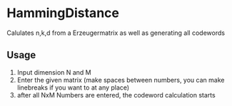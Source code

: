 # HammingDistance
Calulates n,k,d from a Erzeugermatrix as well as generating all codewords
## Usage
1. Input dimension N and M
2. Enter the given matrix (make spaces between numbers, you can make linebreaks if you want to at any place)
3. after all NxM Numbers are entered, the codeword calculation starts
